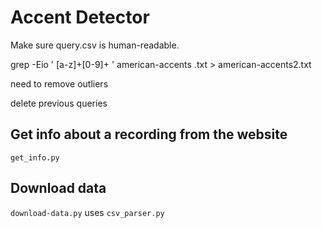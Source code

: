 
# Accent Detector

Make sure query.csv is human-readable.

grep -Eio ' [a-z]+[0-9]+ ' american-accents
.txt > american-accents2.txt

need to remove outliers

delete previous queries

## Get info about a recording from the website

`get_info.py`

## Download data

`download-data.py` uses `csv_parser.py` 



